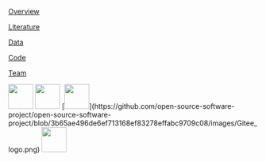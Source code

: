 [Overview](about.md)

[Literature](literature.md)

[Data](data.md)

[Code](code.md)

[Team](team.md)

<img src="https://raw.githubusercontent.com/open-source-software-project/open-source-software-project/blob/gh-pages/images/logo.png"  width="50" height="50" />
<img src="https://raw.githubusercontent.com/open-source-software-project/open-source-software-project/blob/gh-pages/images/Github_logo.png" width="50" height="50" />
[<img src="https://raw.githubusercontent.com/open-source-software-project/open-source-software-project/blob/gh-pages/images/Gitee_logo.png" width="50" height="50" />](https://github.com/open-source-software-project/open-source-software-project/blob/3b65ae496de6ef713168ef83278effabc9709c08/images/Gitee_logo.png)
<img src="https://raw.githubusercontent.com/open-source-software-project/open-source-software-project/blob/gh-pages/images/Scholia_logo.png" width="50" height="50" />
